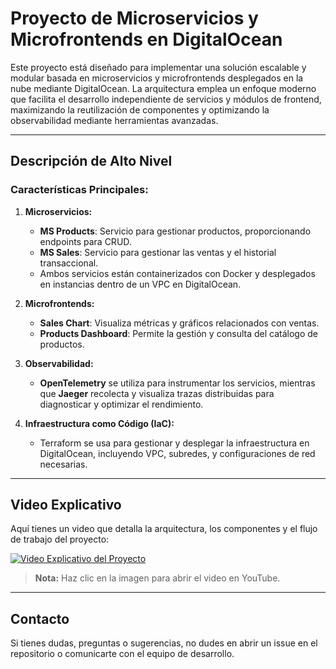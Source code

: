 # Proyecto de Microservicios y Microfrontends en DigitalOcean

Este proyecto está diseñado para implementar una solución escalable y modular basada en microservicios y microfrontends desplegados en la nube mediante DigitalOcean. La arquitectura emplea un enfoque moderno que facilita el desarrollo independiente de servicios y módulos de frontend, maximizando la reutilización de componentes y optimizando la observabilidad mediante herramientas avanzadas.

---

## Descripción de Alto Nivel

### Características Principales:
1. **Microservicios:**
   - **MS Products**: Servicio para gestionar productos, proporcionando endpoints para CRUD.
   - **MS Sales**: Servicio para gestionar las ventas y el historial transaccional.
   - Ambos servicios están containerizados con Docker y desplegados en instancias dentro de un VPC en DigitalOcean.

2. **Microfrontends:**
   - **Sales Chart**: Visualiza métricas y gráficos relacionados con ventas.
   - **Products Dashboard**: Permite la gestión y consulta del catálogo de productos.

3. **Observabilidad:**
   - **OpenTelemetry** se utiliza para instrumentar los servicios, mientras que **Jaeger** recolecta y visualiza trazas distribuidas para diagnosticar y optimizar el rendimiento.

4. **Infraestructura como Código (IaC):**
   - Terraform se usa para gestionar y desplegar la infraestructura en DigitalOcean, incluyendo VPC, subredes, y configuraciones de red necesarias.

---

## Video Explicativo

Aquí tienes un video que detalla la arquitectura, los componentes y el flujo de trabajo del proyecto:

[![Video Explicativo del Proyecto](https://img.youtube.com/vi/8sJ8AtnUwko/0.jpg)](https://youtu.be/8sJ8AtnUwko)


> **Nota:** Haz clic en la imagen para abrir el video en YouTube.

---

## Contacto

Si tienes dudas, preguntas o sugerencias, no dudes en abrir un issue en el repositorio o comunicarte con el equipo de desarrollo.
